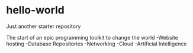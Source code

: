 # hello-world
Just another starter repository

The start of an epic programming toolkit to change the world
-Website hosting
-Database Repositories
-Networking
-Cloud
-Artificial Intelligence

